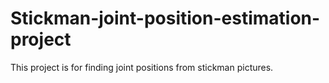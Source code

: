 Stickman-joint-position-estimation-project
==========================================
This project is for finding joint positions from stickman pictures.
